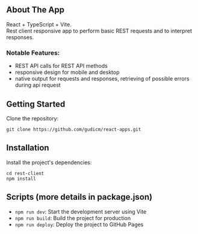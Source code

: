 ## About The App

React + TypeScript + Vite.  
Rest client responsive app to perform basic REST requests and to interpret responses. 

### Notable Features:
* REST API calls for REST API methods
* responsive design for mobile and desktop
* native output for requests and responses, retrieving of possible errors during api request


## Getting Started

Clone the repository:

   ```
   git clone https://github.com/gudicm/react-apps.git
   ```
## Installation
Install the project's dependencies:
   ```
   cd rest-client
   npm install
   ```


## Scripts (more details in package.json)

- `npm run dev`: Start the development server using Vite
- `npm run build`: Build the project for production
- `npm run deploy`: Deploy the project to GitHub Pages

